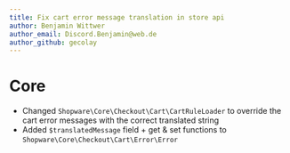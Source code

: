 ```yaml
---
title: Fix cart error message translation in store api
author: Benjamin Wittwer
author_email: Discord.Benjamin@web.de
author_github: gecolay
---
```

# Core
* Changed `Shopware\Core\Checkout\Cart\CartRuleLoader` to override the cart error messages with the correct translated string
* Added `$translatedMessage` field + get & set functions to `Shopware\Core\Checkout\Cart\Error\Error`
